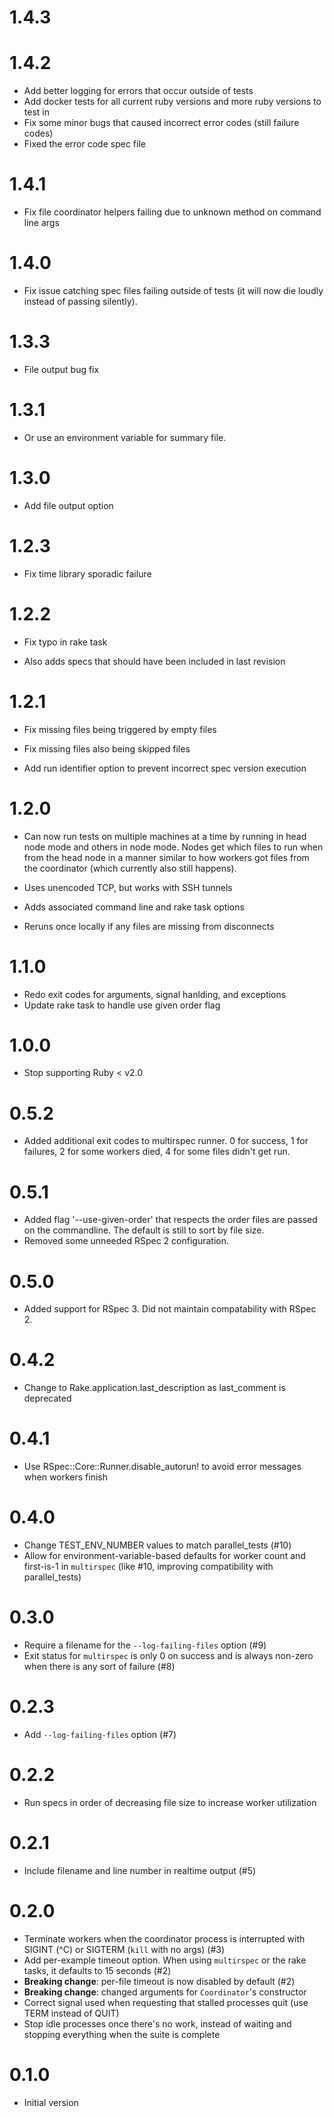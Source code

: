 # 1.4.3

# 1.4.2

* Add better logging for errors that occur outside of tests
* Add docker tests for all current ruby versions and more ruby versions to test in
* Fix some minor bugs that caused incorrect error codes (still failure codes)
* Fixed the error code spec file

# 1.4.1

* Fix file coordinator helpers failing due to unknown method on command line args

# 1.4.0

* Fix issue catching spec files failing outside of tests (it will now die loudly instead of passing silently).

# 1.3.3

* File output bug fix

# 1.3.1

* Or use an environment variable for summary file.

# 1.3.0

* Add file output option

# 1.2.3

* Fix time library sporadic failure

# 1.2.2

* Fix typo in rake task

* Also adds specs that should have been included in last revision

# 1.2.1

* Fix missing files being triggered by empty files

* Fix missing files also being skipped files

* Add run identifier option to prevent incorrect spec version execution

# 1.2.0

* Can now run tests on multiple machines at a time by running in head node mode
  and others in node mode.  Nodes get which files to run when from the head node
  in a manner similar to how workers got files from the coordinator (which
  currently also still happens).

* Uses unencoded TCP, but works with SSH tunnels

* Adds associated command line and rake task options

* Reruns once locally if any files are missing from disconnects

# 1.1.0

* Redo exit codes for arguments, signal hanlding, and exceptions
* Update rake task to handle use given order flag

# 1.0.0

* Stop supporting Ruby < v2.0

# 0.5.2

* Added additional exit codes to multirspec runner. 0 for success, 1 for
  failures, 2 for some workers died, 4 for some files didn't get run.

# 0.5.1

* Added flag '--use-given-order' that respects the order files are passed on the
  commandline. The default is still to sort by file size.
* Removed some unneeded RSpec 2 configuration.

# 0.5.0

* Added support for RSpec 3. Did not maintain compatability with RSpec 2.

# 0.4.2

* Change to Rake.application.last_description as last_comment is deprecated

# 0.4.1

* Use RSpec::Core::Runner.disable_autorun! to avoid error messages when workers
  finish

# 0.4.0

* Change TEST_ENV_NUMBER values to match parallel_tests (#10)
* Allow for environment-variable-based defaults for worker count and first-is-1
  in `multirspec` (like #10, improving compatibility with parallel_tests)

# 0.3.0

* Require a filename for the `--log-failing-files` option (#9)
* Exit status for `multirspec` is only 0 on success and is always non-zero when
  there is any sort of failure (#8)

# 0.2.3

* Add `--log-failing-files` option (#7)

# 0.2.2

* Run specs in order of decreasing file size to increase worker utilization

# 0.2.1

* Include filename and line number in realtime output (#5)

# 0.2.0

* Terminate workers when the coordinator process is interrupted with SIGINT (^C)
  or SIGTERM (`kill` with no args) (#3)
* Add per-example timeout option. When using `multirspec` or the rake tasks, it
  defaults to 15 seconds (#2)
* **Breaking change**: per-file timeout is now disabled by default (#2)
* **Breaking change**: changed arguments for `Coordinator`'s constructor
* Correct signal used when requesting that stalled processes quit (use TERM
  instead of QUIT)
* Stop idle processes once there's no work, instead of waiting and stopping
  everything when the suite is complete

# 0.1.0

* Initial version
